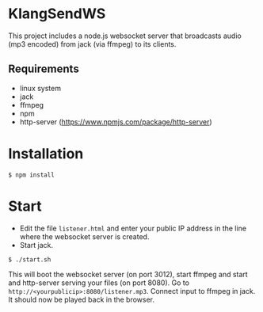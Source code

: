 # KlangSendWS

This project includes a node.js websocket server that broadcasts audio
(mp3 encoded) from jack (via ffmpeg) to its clients.

## Requirements

- linux system
- jack
- ffmpeg
- npm
- http-server (https://www.npmjs.com/package/http-server)


# Installation

``` shell
$ npm install
```

# Start

- Edit the file `listener.html` and enter your public IP address in
  the line where the websocket server is created.
- Start jack.


``` shell
$ ./start.sh
```

This will boot the websocket server (on port 3012), start ffmpeg and
start and http-server serving your files (on port 8080). Go to
`http://<yourpublicip>:8080/listener.mp3`. Connect input to ffmpeg in
jack. It should now be played back in the browser.

